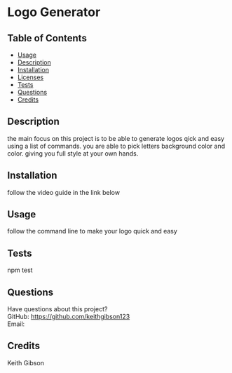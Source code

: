 # Logo Generator
  

  ## Table of Contents
  * [Usage](#usage)
  * [Description](#description)
  * [Installation](#installation)
  * [Licenses](#licenses)
  * [Tests](#tests)
  * [Questions](#questions)
  * [Credits](#credits)
  ## Description
  the main focus on this project is to be able to generate logos qick and easy using a list of commands. you are able to pick letters background color and color. giving you full style at your own hands.
  ## Installation
  follow the video guide in the link below
  ## Usage
  follow the command line to make your logo quick and easy
  
  ## Tests
  npm test
  ## Questions
  Have questions about this project?  
  GitHub: https://github.com/keithgibson123  
  Email: 
  ## Credits
  Keith Gibson
